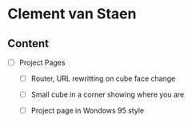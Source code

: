 # Clement van Staen

## Content
- [ ] Project Pages
  - [ ] Router, URL rewritting on cube face change
  - [ ] Small cube in a corner showing where you are
  - [ ] Project page in Wondows 95 style

